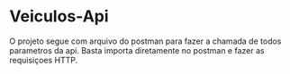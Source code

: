 # Veiculos-Api

O projeto segue com arquivo do postman para fazer a chamada de todos parametros da api.
Basta importa diretamente no postman e fazer as requisiçoes HTTP.

